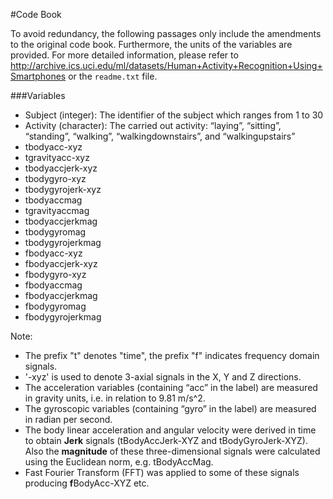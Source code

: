 #Code Book

To avoid redundancy, the following passages only include the amendments to the original code book. Furthermore, the units of the variables are provided. For more detailed information, please refer to http://archive.ics.uci.edu/ml/datasets/Human+Activity+Recognition+Using+Smartphones or the ``readme.txt`` file. 

###Variables
* Subject (integer): The identifier of the subject which ranges from 1 to 30
* Activity (character): The carried out activity: “laying”, “sitting”, “standing”, “walking”, “walkingdownstairs”, and “walkingupstairs”  
* tbodyacc-xyz
* tgravityacc-xyz
* tbodyaccjerk-xyz
* tbodygyro-xyz
* tbodygyrojerk-xyz
* tbodyaccmag
* tgravityaccmag
* tbodyaccjerkmag
* tbodygyromag
* tbodygyrojerkmag
* fbodyacc-xyz
* fbodyaccjerk-xyz
* fbodygyro-xyz
* fbodyaccmag
* fbodyaccjerkmag
* fbodygyromag
* fbodygyrojerkmag

Note: 
* The prefix "t" denotes "time", the prefix "f" indicates frequency domain signals.
* '-xyz' is used to denote 3-axial signals in the X, Y and Z directions. 
* The acceleration variables (containing “acc” in the label) are measured in gravity units, i.e. in relation to 9.81 m/s^2.
* The gyroscopic variables (containing “gyro” in the label) are measured in radian per second.
* The body linear acceleration and angular velocity were derived in time to obtain **Jerk** signals (tBodyAccJerk-XYZ and tBodyGyroJerk-XYZ). Also the **magnitude** of these three-dimensional signals were calculated using the Euclidean norm, e.g. tBodyAccMag. 
* Fast Fourier Transform (FFT) was applied to some of these signals producing **f**BodyAcc-XYZ etc.



  



